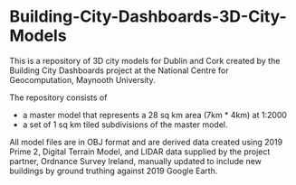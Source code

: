 # Building-City-Dashboards-3D-City-Models
This is a repository of 3D city models for Dublin and Cork created by the Building City Dashboards project at the National Centre for Geocomputation, Maynooth University. 

The repository consists of 
  - a master model that represents a 28 sq km area (7km * 4km) at 1:2000
  - a set of 1 sq km tiled subdivisions of the master model.

All model files are in OBJ format and are derived data created using 2019 Prime 2, Digital Terrain Model, and LIDAR data supplied by the project partner, Ordnance Survey Ireland, manually updated to include new buildings by ground truthing against 2019 Google Earth.
